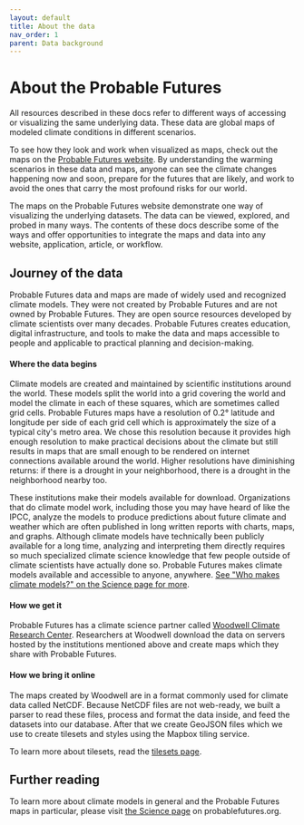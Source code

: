 ```yaml
---
layout: default
title: About the data
nav_order: 1
parent: Data background
---
```


# About the Probable Futures

All resources described in these docs refer to different ways of accessing or visualizing the same underlying data. These data are global maps of modeled climate conditions in different scenarios.

To see how they look and work when visualized as maps, check out the maps on the [Probable Futures website](https://probablefutures.org/maps). By understanding the warming scenarios in these data and maps, anyone can see the climate changes happening now and soon, prepare for the futures that are likely, and work to avoid the ones that carry the most profound risks for our world.

The maps on the Probable Futures website demonstrate one way of visualizing the underlying datasets. The data can be viewed, explored, and probed in many ways. The contents of these docs describe some of the ways and offer opportunities to integrate the maps and data into any website, application, article, or workflow.

## Journey of the data

Probable Futures data and maps are made of widely used and recognized climate models. They were not created by Probable Futures and are not owned by Probable Futures. They are open source resources developed by climate scientists over many decades. Probable Futures creates education, digital infrastructure, and tools to make the data and maps accessible to people and applicable to practical planning and decision-making.

#### Where the data begins
Climate models are created and maintained by scientific institutions around the world. These models split the world into a grid covering the world and model the climate in each of these squares, which are sometimes called grid cells. Probable Futures maps have a resolution of 0.2° latitude and longitude per side of each grid cell which is approximately the size of a typical city's metro area. We chose this resolution because it provides high enough resolution to make practical decisions about the climate but still results in maps that are small enough to be rendered on internet connections available around the world. Higher resolutions have diminishing returns: if there is a drought in your neighborhood, there is a drought in the neighborhood nearby too.

These institutions make their models available for download. Organizations that do climate model work, including those you may have heard of like the IPCC, analyze the models to produce predictions about future climate and weather which are often published in long written reports with charts, maps, and graphs. Although climate models have technically been publicly available for a long time, analyzing and interpreting them directly requires so much specialized climate science knowledge that few people outside of climate scientists have actually done so. Probable Futures makes climate models available and accessible to anyone, anywhere. [See "Who makes climate models?" on the Science page for more](https://probablefutures.org/science/climate-models/).

#### How we get it
Probable Futures has a climate science partner called [Woodwell Climate Research Center](https://www.woodwellclimate.org/). Researchers at Woodwell download the data on servers hosted by the institutions mentioned above and create maps which they share with Probable Futures.

#### How we bring it online
The maps created by Woodwell are in a format commonly used for climate data called NetCDF. Because NetCDF files are not web-ready, we built a parser to read these files, process and format the data inside, and feed the datasets into our database. After that we create GeoJSON files which we use to create tilesets and styles using the Mapbox tiling service.

To learn more about tilesets, read the [tilesets page](/tilesets.md).

## Further reading

To learn more about climate models in general and the Probable Futures maps in particular, please visit [the Science page](https://probablefutures.org/science/) on probablefutures.org.
